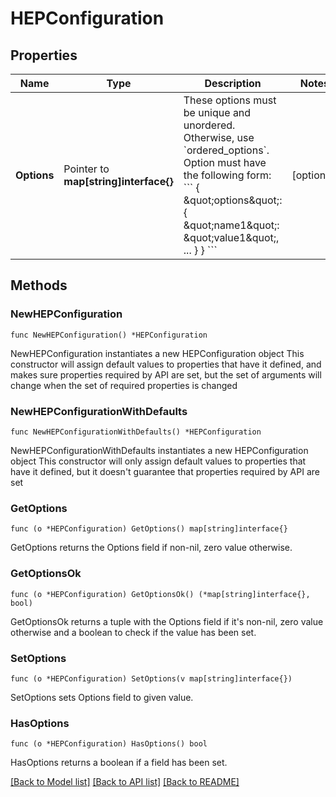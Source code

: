 # HEPConfiguration

## Properties

Name | Type | Description | Notes
------------ | ------------- | ------------- | -------------
**Options** | Pointer to **map[string]interface{}** | These options must be unique and unordered. Otherwise, use &#x60;ordered_options&#x60;. Option must have the following form:  &#x60;&#x60;&#x60; {   \&quot;options\&quot;: {     \&quot;name1\&quot;: \&quot;value1\&quot;,     ...   } } &#x60;&#x60;&#x60;   | [optional]

## Methods

### NewHEPConfiguration

`func NewHEPConfiguration() *HEPConfiguration`

NewHEPConfiguration instantiates a new HEPConfiguration object
This constructor will assign default values to properties that have it defined,
and makes sure properties required by API are set, but the set of arguments
will change when the set of required properties is changed

### NewHEPConfigurationWithDefaults

`func NewHEPConfigurationWithDefaults() *HEPConfiguration`

NewHEPConfigurationWithDefaults instantiates a new HEPConfiguration object
This constructor will only assign default values to properties that have it defined,
but it doesn't guarantee that properties required by API are set

### GetOptions

`func (o *HEPConfiguration) GetOptions() map[string]interface{}`

GetOptions returns the Options field if non-nil, zero value otherwise.

### GetOptionsOk

`func (o *HEPConfiguration) GetOptionsOk() (*map[string]interface{}, bool)`

GetOptionsOk returns a tuple with the Options field if it's non-nil, zero value otherwise
and a boolean to check if the value has been set.

### SetOptions

`func (o *HEPConfiguration) SetOptions(v map[string]interface{})`

SetOptions sets Options field to given value.

### HasOptions

`func (o *HEPConfiguration) HasOptions() bool`

HasOptions returns a boolean if a field has been set.

[[Back to Model list]](../README.md#documentation-for-models) [[Back to API list]](../README.md#documentation-for-api-endpoints) [[Back to README]](../README.md)
